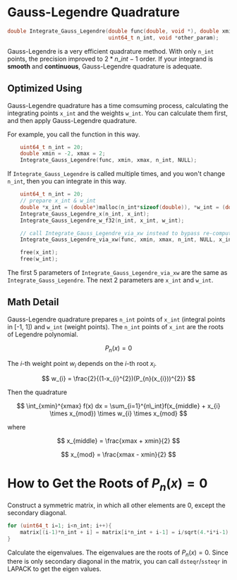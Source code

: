 Gauss-Legendre Quadrature
===

```C
double Integrate_Gauss_Legendre(double func(double, void *), double xmin, double xmax,
                                uint64_t n_int, void *other_param);
```

Gauss-Legendre is a very efficient quadrature method. With only `n_int` points, the precision improved to $2*n\_int-1$ order. If your integrand is **smooth** and **continuous**, Gauss-Legendre quadrature is adequate.

Optimized Using
---

Gauss-Legendre quadrature has a time comsuming process, calculating the integrating points `x_int` and the weights `w_int`. You can calculate them first, and then apply Gauss-Legendre quadrature.

For example, you call the function in this way.

```C
    uint64_t n_int = 20;
    double xmin = -2, xmax = 2;
    Integrate_Gauss_Legendre(func, xmin, xmax, n_int, NULL);
```

If `Integrate_Gauss_Legendre` is called multiple times, and you won't change `n_int`, then you can integrate in this way.

```C
    uint64_t n_int = 20;
    // prepare x_int & w_int
    double *x_int = (double*)malloc(n_int*sizeof(double)), *w_int = (double*)malloc(n_int*sizeof(double));
    Integrate_Gauss_Legendre_x(n_int, x_int);
    Integrate_Gauss_Legendre_w_f32(n_int, x_int, w_int);

    // call Integrate_Gauss_Legendre_via_xw instead to bypass re-computing x_int & w_int
    Integrate_Gauss_Legendre_via_xw(func, xmin, xmax, n_int, NULL, x_int, w_int);

    free(x_int);
    free(w_int);
```

The first 5 parameters of `Integrate_Gauss_Legendre_via_xw` are the same as `Integrate_Gauss_Legendre`. The next 2 parameters are `x_int` and `w_int`.

Math Detail
---

Gauss-Legendre quadrature prepares `n_int` points of `x_int` (integral points in [-1, 1]) and `w_int` (weight points). The `n_int` points of `x_int` are the roots of Legendre polynomial.

$$
P_{n}(x) = 0
$$

The *i*-th weight point $w_{i}$ depends on the *i*-th root $x_{i}$.

$$
w_{i} = \frac{2}{(1-x_{i}^{2})(P_{n}(x_{i}))^{2}}
$$

Then the quadrature

$$
\int_{xmin}^{xmax} f(x) dx = \sum_{i=1}^{n\_int}f(x_{middle} + x_{i} \times x_{mod}) \times w_{i} \times x_{mod}
$$

where 

$$
x_{middle} = \frac{xmax + xmin}{2}
$$

$$
x_{mod} = \frac{xmax - xmin}{2}
$$

# How to Get the Roots of $P_{n}(x) = 0$

Construct a symmetric matrix, in which all other elements are 0, except the secondary diagonal.

```C
for (uint64_t i=1; i<n_int; i++){
    matrix[(i-1)*n_int + i] = matrix[i*n_int + i-1] = i/sqrt(4.*i*i-1);
}
```

Calculate the eigenvalues. The eigenvalues are the roots of $P_{n}(x) = 0$. Since there is only secondary diagonal in the matrix, you can call `dsteqr`/`ssteqr` in LAPACK to get the eigen values.